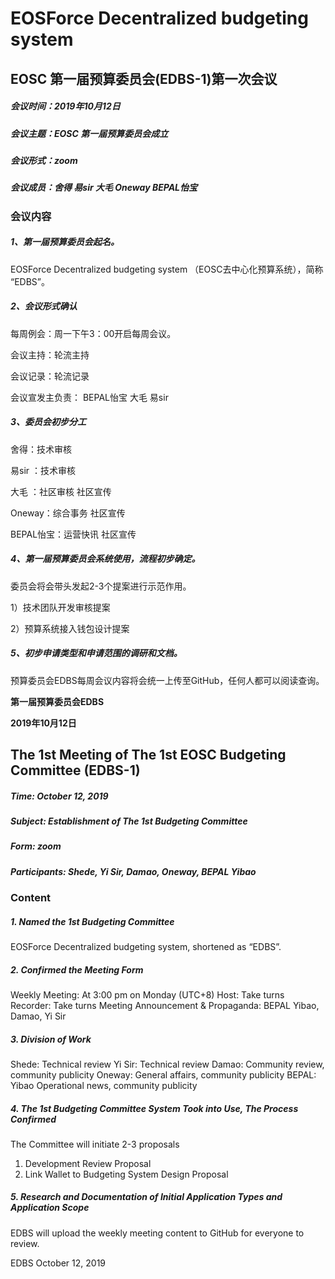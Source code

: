# EOSForce Decentralized budgeting system 
## EOSC 第一届预算委员会(EDBS-1)第一次会议
##### 会议时间：2019年10月12日
##### 会议主题：EOSC 第一届预算委员会成立
##### 会议形式：zoom
##### 会议成员：舍得   易sir  大毛  Oneway  BEPAL怡宝

### 会议内容

##### 1、第一届预算委员会起名。
EOSForce Decentralized budgeting system （EOSC去中心化预算系统），简称 “EDBS”。

##### 2、会议形式确认
每周例会：周一下午3：00开启每周会议。

会议主持：轮流主持

会议记录：轮流记录

会议宣发主负责： BEPAL怡宝   大毛 易sir

##### 3、委员会初步分工

舍得：技术审核

易sir ：技术审核

大毛 ：社区审核 社区宣传

Oneway：综合事务 社区宣传

BEPAL怡宝：运营快讯  社区宣传

##### 4、第一届预算委员会系统使用，流程初步确定。

委员会将会带头发起2-3个提案进行示范作用。

1）技术团队开发审核提案

2）预算系统接入钱包设计提案

##### 5、初步申请类型和申请范围的调研和文档。

预算委员会EDBS每周会议内容将会统一上传至GitHub，任何人都可以阅读查询。

**第一届预算委员会EDBS**

**2019年10月12日**


## The 1st Meeting of The 1st EOSC Budgeting Committee (EDBS-1)

##### Time: October 12, 2019
##### Subject: Establishment of The 1st Budgeting Committee
##### Form: zoom
##### Participants: Shede, Yi Sir, Damao, Oneway, BEPAL Yibao

### Content
##### 1. Named the 1st Budgeting Committee
EOSForce Decentralized budgeting system, shortened as “EDBS”.

##### 2. Confirmed the Meeting Form
Weekly Meeting: At 3:00 pm on Monday (UTC+8)
Host: Take turns
Recorder: Take turns
Meeting Announcement & Propaganda: BEPAL Yibao, Damao, Yi Sir

##### 3. Division of Work
Shede: Technical review
Yi Sir: Technical review
Damao: Community review, community publicity
Oneway:  General affairs, community publicity
BEPAL: Yibao Operational news, community publicity

##### 4. The 1st Budgeting Committee System Took into Use, The Process Confirmed
The Committee will initiate 2-3 proposals
1) Development Review Proposal
2) Link Wallet to Budgeting System Design Proposal

##### 5. Research and Documentation of Initial Application Types and Application Scope
EDBS will upload the weekly meeting content to GitHub for everyone to review.

EDBS
October 12, 2019
